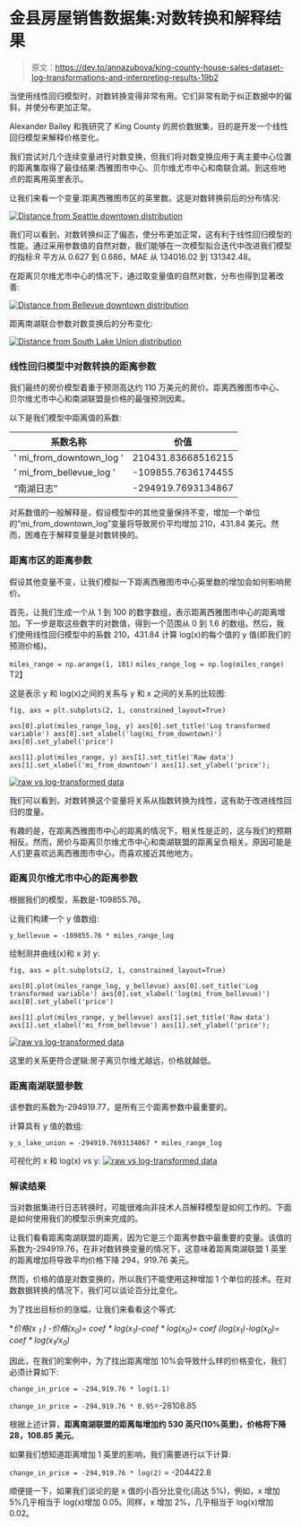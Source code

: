 # 金县房屋销售数据集:对数转换和解释结果

> 原文：<https://dev.to/annazubova/king-county-house-sales-dataset-log-transformations-and-interpreting-results-19b2>

当使用线性回归模型时，对数转换变得非常有用。它们非常有助于纠正数据中的偏斜，并使分布更加正常。

Alexander Bailey 和我研究了 King County 的房价数据集，目的是开发一个线性回归模型来解释价格变化。

我们尝试对几个连续变量进行对数变换，但我们将对数变换应用于离主要中心位置的距离集取得了最佳结果:西雅图市中心、贝尔维尤市中心和南联合湖。到这些地点的距离用英里表示。

让我们来看一个变量:距离西雅图市区的英里数。这是对数转换前后的分布情况:

[![Distance from Seattle downtown distribution](img/4987f66258e21048116b3d83bb364bd7.png)](https://res.cloudinary.com/practicaldev/image/fetch/s--ROzFyo8H--/c_limit%2Cf_auto%2Cfl_progressive%2Cq_auto%2Cw_880/https://github.com/AnnaLara/dsc-1-final-project/raw/master/dis_downtown_distr.png)

我们可以看到，对数转换纠正了偏态，使分布更加正常，这有利于线性回归模型的性能。通过采用参数值的自然对数，我们能够在一次模型拟合迭代中改进我们模型的指标:R 平方从 0.627 到 0.686，MAE 从 134016.02 到 131342.48。

在距离贝尔维尤市中心的情况下，通过取变量值的自然对数，分布也得到显著改善:

[![Distance from Bellevue downtown distribution](img/9882b1227cc3e560aa0ad1342c533c0d.png)](https://res.cloudinary.com/practicaldev/image/fetch/s--77-KKXtM--/c_limit%2Cf_auto%2Cfl_progressive%2Cq_auto%2Cw_880/https://github.com/AnnaLara/dsc-1-final-project/raw/master/dis_bellvue_distr.png)

距离南湖联合参数对数变换后的分布变化:

[![Distance from South Lake Union distribution](img/9b09555b6504e5591b1cc03adee4dd33.png)](https://res.cloudinary.com/practicaldev/image/fetch/s--xipCWx5o--/c_limit%2Cf_auto%2Cfl_progressive%2Cq_auto%2Cw_880/https://github.com/AnnaLara/dsc-1-final-project/raw/master/dis_s_lake_union_distr.png)

### 线性回归模型中对数转换的距离参数

我们最终的房价模型着重于预测高达约 110 万美元的房价。距离西雅图市中心、贝尔维尤市中心和南湖联盟是价格的最强预测因素。

以下是我们模型中距离值的系数:

| 系数名称 | 价值 |
| --- | --- |
| ' mi_from_downtown_log ' | 210431.83668516215 |
| ' mi_from_bellevue_log ' | -109855.7636174455 |
| “南湖日志” | -294919.7693134867 |

对系数值的一般解释是，假设模型中的其他变量保持不变，增加一个单位的“mi_from_downtown_log”变量将导致房价平均增加 210，431.84 美元。然而，困难在于解释变量是对数转换的。

### 距离市区的距离参数

假设其他变量不变，让我们模拟一下距离西雅图市中心英里数的增加会如何影响房价。

首先，让我们生成一个从 1 到 100 的数字数组，表示距离西雅图市中心的距离增加。下一步是取这些数字的对数值，得到一个范围从 0 到 1.6 的数组。然后，我们使用线性回归模型中的系数 210，431.84 计算 log(x)的每个值的 y 值(即我们的预测价格)。

`miles_range = np.arange(1, 101)`
`miles_range_log = np.log(miles_range)`
T2】

这是表示 y 和 log(x)之间的关系与 y 和 x 之间的关系的比较图:

`fig, axs = plt.subplots(2, 1, constrained_layout=True)`

`axs[0].plot(miles_range_log, y)
axs[0].set_title('Log transformed variable')
axs[0].set_xlabel('log(mi_from_downtown)')
axs[0].set_ylabel('price')`

`axs[1].plot(miles_range, y)
axs[1].set_title('Raw data')
axs[1].set_xlabel('mi_from_downtown')
axs[1].set_ylabel('price');`

[![raw vs log-transformed data](img/4aa53f2f7dd09918c8fa1c2397ac670d.png)](https://res.cloudinary.com/practicaldev/image/fetch/s--khmPpAIS--/c_limit%2Cf_auto%2Cfl_progressive%2Cq_auto%2Cw_880/https://github.com/AnnaLara/dsc-1-final-project/raw/master/dis_downtown_raw_vs_log.png)

我们可以看到，对数转换这个变量将关系从指数转换为线性，这有助于改进线性回归的度量。

有趣的是，在距离西雅图市中心的距离的情况下，相关性是正的，这与我们的预期相反。然而，房价与距离贝尔维尤市中心和南湖联盟的距离呈负相关。原因可能是人们更喜欢远离西雅图市中心，而喜欢接近其他地方。

### 距离贝尔维尤市中心的距离参数

根据我们的模型，系数是-109855.76。

让我们构建一个 y 值数组:

`y_bellevue = -109855.76 * miles_range_log`

绘制测井曲线(x)和 x 对 y:

`fig, axs = plt.subplots(2, 1, constrained_layout=True)`

`axs[0].plot(miles_range_log, y_bellevue)
axs[0].set_title('Log transformed variable')
axs[0].set_xlabel('log(mi_from_bellevue)')
axs[0].set_ylabel('price')`

`axs[1].plot(miles_range, y_bellevue)
axs[1].set_title('Raw data')
axs[1].set_xlabel('mi_from_bellevue')
axs[1].set_ylabel('price');`

[![raw vs log-transformed data](img/d42489500ce8502e176792a70e2f5134.png)](https://res.cloudinary.com/practicaldev/image/fetch/s--TxEu-w-c--/c_limit%2Cf_auto%2Cfl_progressive%2Cq_auto%2Cw_880/https://github.com/AnnaLara/dsc-1-final-project/raw/master/dis_bellvue_raw_vs_log.png)

这里的关系更符合逻辑:房子离贝尔维尤越远，价格就越低。

### 距离南湖联盟参数

该参数的系数为-294919.77，是所有三个距离参数中最重要的。

计算具有 y 值的数组:

`y_s_lake_union = -294919.7693134867 * miles_range_log`

可视化的 x 和 log(x) vs y:
[![raw vs log-transformed data](img/3dbf527445f09c569ac57b93a63d19f3.png)](https://res.cloudinary.com/practicaldev/image/fetch/s--cNETzIOS--/c_limit%2Cf_auto%2Cfl_progressive%2Cq_auto%2Cw_880/https://github.com/AnnaLara/dsc-1-final-project/raw/master/dis_south_late_union_raw_vs_log.png)

### 解读结果

当对数据集进行日志转换时，可能很难向非技术人员解释模型是如何工作的。下面是如何使用我们的模型示例来完成的。

让我们看看距离南湖联盟的距离，因为它是三个距离参数中最重要的变量。该值的系数为-294919.76，在非对数转换变量的情况下，这意味着距离南湖联盟 1 英里的距离增加将导致平均价格下降 294，919.76 美元。

然而，价格的值是对数变换的，所以我们不能使用这种增加 1 个单位的技术。在对数数据转换的情况下，我们可以谈论百分比变化。

为了找出目标价的涨幅，让我们来看看这个等式:

**价格(x <sub>1</sub> ) -价格(x<sub>0</sub>)= coef * log(x<sub>1</sub>)-coef * log(x<sub>0</sub>)= coef *(log(x<sub>1</sub>)-log(x<sub>0</sub>)= coef * log(x<sub>1</sub>/x<sub>0</sub>)**

因此，在我们的案例中，为了找出距离增加 10%会导致什么样的价格变化，我们必须计算如下:

`change_in_price = -294,919.76 * log(1.1)`

`change_in_price = -294,919.76 * 0.95`=-28108.85

根据上述计算，**距离南湖联盟的距离每增加约 530 英尺(10%英里)，价格将下降 28，108.85 美元**。

如果我们想知道距离增加 1 英里的影响，我们需要进行以下计算:

`change_in_price = -294,919.76 * log(2)` = -204422.8

顺便提一下，如果我们谈论的是 x 值的小百分比变化(高达 5%)，例如，x 增加 5%几乎相当于 log(x)增加 0.05。同样，x 增加 2%，几乎相当于 log(x)增加 0.02。